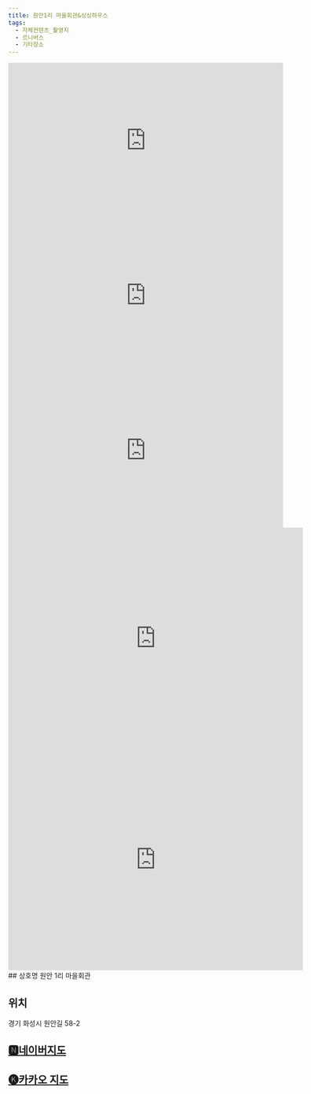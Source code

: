 ```yaml
---
title: 원안1리 마을회관&싱싱하우스
tags:
  - 자체컨텐츠_촬영지
  - 르니버스
  - 기타장소
---
```

<iframe width="560" height="315" src="https://www.youtube.com/embed/ZQ1_ICHuRCc?si=aCNYlWk4pmc0rXSc" title="YouTube video player" frameborder="0" allow="accelerometer; autoplay; clipboard-write; encrypted-media; gyroscope; picture-in-picture; web-share" referrerpolicy="strict-origin-when-cross-origin" allowfullscreen></iframe>
<iframe width="560" height="315" src="https://www.youtube.com/embed/drCoEVLoaxc?si=IrAx27pr2f0F6ARp" title="YouTube video player" frameborder="0" allow="accelerometer; autoplay; clipboard-write; encrypted-media; gyroscope; picture-in-picture; web-share" referrerpolicy="strict-origin-when-cross-origin" allowfullscreen></iframe>
<iframe width="560" height="315" src="https://www.youtube.com/embed/ITLWw2EzldM?si=vt6MJVo20cLiSfhG" title="YouTube video player" frameborder="0" allow="accelerometer; autoplay; clipboard-write; encrypted-media; gyroscope; picture-in-picture; web-share" referrerpolicy="strict-origin-when-cross-origin" allowfullscreen></iframe>

<iframe src="https://www.google.com/maps/embed?pb=!1m18!1m12!1m3!1d3181.9807642441965!2d126.77180743403818!3d37.10557537843094!2m3!1f0!2f0!3f0!3m2!1i1024!2i768!4f13.1!3m3!1m2!1s0x357b0f005a261e87%3A0x12537b4e6e63d832!2z7JuQ7JWIMeumrCDrp4jsnYTtmozqtIA!5e0!3m2!1sko!2skr!4v1741356391566!5m2!1sko!2skr" width="600" height="450" style="border:0;" allowfullscreen="" loading="lazy" referrerpolicy="no-referrer-when-downgrade"></iframe>
<iframe src="https://www.google.com/maps/embed?pb=!1m18!1m12!1m3!1d1798.1612322567619!2d126.7739385920156!3d37.105127014746785!2m3!1f0!2f0!3f0!3m2!1i1024!2i768!4f13.1!3m3!1m2!1s0x357b0fd0dda1be09%3A0xd5aa4fd893d930e6!2z7Iux7Iux7ZWY7Jqw7Iqk!5e1!3m2!1sko!2skr!4v1741434338360!5m2!1sko!2skr" width="600" height="450" style="border:0;" allowfullscreen="" loading="lazy" referrerpolicy="no-referrer-when-downgrade"></iframe>
## 상호명
원안 1리 마을회관

## 위치
경기 화성시 원안길 58-2


## [🅽네이버지도](https://naver.me/xJiEpIG5)

## [🅚카카오 지도](https://place.map.kakao.com/25629787)